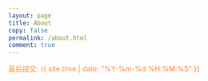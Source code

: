 ```yaml
---
layout: page
title: About
copy: false
permalink: /about.html
comment: true
---
```


<style>
.hue {
  color: #f35626;
  background-image: -webkit-linear-gradient(92deg, #f35626, #feab3a);
  -webkit-background-clip: text;
  -webkit-text-fill-color: transparent;
  -webkit-animation: hue 50s infinite linear;
}
@-webkit-keyframes hue {
  from {
    -webkit-filter: hue-rotate(0deg);
  }
  to {
    -webkit-filter: hue-rotate(-360deg);
  }
}
</style>

<p class="hue">最后提交: {{ site.time | date: "%Y-%m-%d %H:%M:%S" }}</p>

